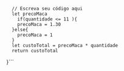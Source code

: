 ```function calculaPrecoTotal(quantidade) {
  // Escreva seu código aqui
  let precoMaca
    if(quantidade <= 11 ){
    precoMaca = 1.30
  }else{
    precoMaca = 1
  }
  let custoTotal = precoMaca * quantidade
  return custoTotal
```

}```

